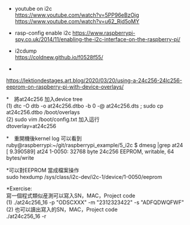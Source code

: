 * youtube on i2c <br>
https://www.youtube.com/watch?v=5PP96eBzOjg<br>
https://www.youtube.com/watch?v=u62_Rjd5oMY<br>

* rasp-config enable i2c
https://www.raspberrypi-spy.co.uk/2014/11/enabling-the-i2c-interface-on-the-raspberry-pi/<br>

* i2cdump <br>
https://coldnew.github.io/f0528f55/<br>

* 
https://lektiondestages.art.blog/2020/03/20/using-a-24c256-24lc256-eeprom-on-raspberry-pi-with-device-overlays/<br>

*　將at24c256 加入device tree<br>
(1) dtc -O dtb -o at24c256.dtbo -b 0 -@ at24c256.dts ; sudo  cp at24c256.dtbo  /boot/overlays<br>
(2) sudo vim /boot/config.txt 加入這行<br>
dtoverlay=at24c256<br>


*　重開機後kernel log 可以看到<br>
ruby@raspberrypi:~/git/raspberrypi_example/5_i2c $ dmesg |grep at24<br>
[    9.390589] at24 1-0050: 32768 byte 24c256 EEPROM, writable, 64 bytes/write<br>


*可以對EEPROM 當成檔案操作 <br>
sudo hexdump /sys/class/i2c-dev/i2c-1/device/1-0050/eeprom<br>


*Exercise:<br>
寫一個程式類似産測可以寫入SN，MAC，Project code　<br>
(1) ./at24c256_16 -p "ODSCXXX" -m "2312323422" -s "ADFQDWQFWF"<br>
(2) 也可以讀出寫入的SN，MAC，Project code<br>
./at24c256_16 -r<br>

